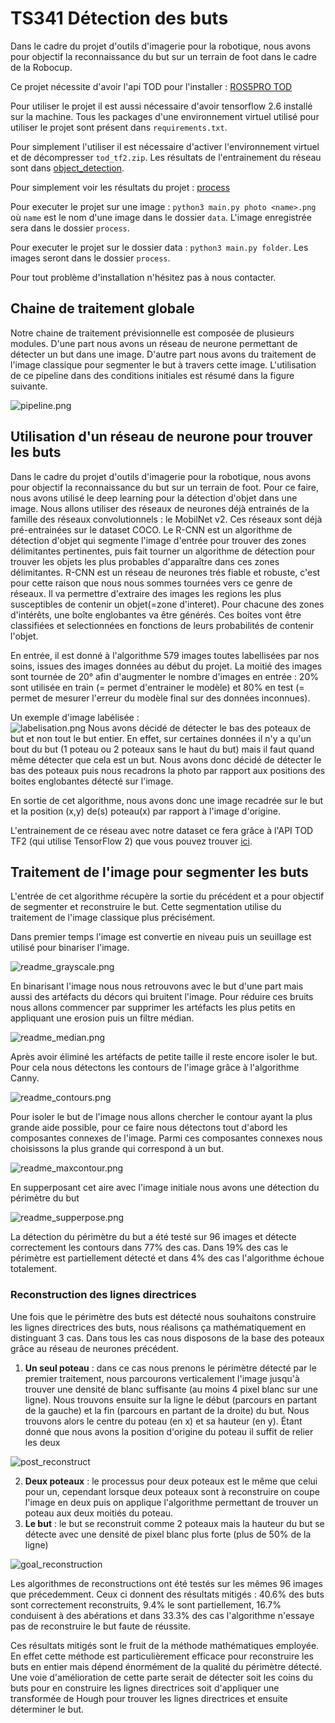 # TS341 Détection des buts

Dans le cadre du projet d'outils d'imagerie pour la robotique, nous avons pour objectif la reconnaissance du but sur un terrain de foot dans le cadre de la Robocup.

Ce projet nécessite d'avoir l'api TOD pour l'installer : [ROS5PRO TOD](https://learn.e.ros4.pro/fr/vision/object_detection_tf2/tod_install/)

Pour utiliser le projet il est aussi nécessaire d'avoir tensorflow 2.6 installé sur la machine. Tous les packages d'une environnement virtuel utilisé pour utiliser le projet sont présent dans `requirements.txt`.

Pour simplement l'utiliser il est nécessaire d'activer l'environnement virtuel et de décompresser `tod_tf2.zip`. Les résultats de l'entrainement du réseau sont dans [object_detection](tod_tf2/object_detection/training/ssd_mobilnet/saved_model3).

Pour simplement voir les résultats du projet : [process](process1)

Pour executer le projet sur une image : `python3 main.py photo <name>.png` où `name` est le nom d'une image dans le dossier `data`. L'image enregistrée sera dans le dossier `process`.

Pour executer le projet sur le dossier data : `python3 main.py folder`. Les images seront dans le dossier `process`.

Pour tout problème d'installation n'hésitez pas à nous contacter.

## Chaine de traitement globale

Notre chaine de traitement prévisionnelle est composée de plusieurs modules. D'une part nous avons un réseau de neurone permettant de détecter un but dans une image. D'autre part nous avons du traitement de l'image classique pour segmenter le but à travers cette image. L'utilisation de ce pipeline dans des conditions initiales est résumé dans la figure suivante.

![pipeline.png](readme_images/pipeline.png)

## Utilisation d'un réseau de neurone pour trouver les buts

Dans le cadre du projet d'outils d'imagerie pour la robotique, nous avons pour objectif la reconnaissance du but sur un terrain de foot. Pour ce faire, nous avons utilisé le deep learning pour la détection d'objet dans une image. Nous allons utiliser des réseaux de neurones déjà entrainés de la famille des réseaux convolutionnels : le MobilNet v2. Ces réseaux sont déjà pré-entrainées sur le dataset COCO. Le R-CNN est un algorithme de détection d'objet qui segmente l'image d'entrée pour trouver des zones délimitantes pertinentes, puis fait tourner un algorithme de détection pour trouver les objets les plus probables d'apparaître dans ces zones délimitantes. R-CNN est un réseau de neurones trés fiable et robuste, c'est pour cette raison que nous nous sommes tournées vers ce genre de réseaux. Il va permettre d'extraire des images les regions les plus susceptibles de contenir un objet(=zone d'interet). Pour chacune des zones d'intérêts, une boîte englobantes va être générés. Ces boites vont être classifiées et selectionnées en fonctions de leurs probabilités de contenir l'objet.   

En entrée, il est donné à l'algorithme 579 images toutes labellisées par nos soins, issues des images données au début du projet. La moitié des images sont tournée de 20° afin d'augmenter le nombre d'images en entrée : 20% sont utilisée en train (= permet d'entrainer le modèle) et 80% en test (= permet de mesurer l'erreur du modèle final sur des données inconnues). 

Un exemple d'image labélisée :  
![labelisation.png](readme_images/labelisation.png)
Nous avons décidé de détecter le bas des poteaux de but et non tout le but entier. En effet, sur certaines données il n'y a qu'un bout du but (1 poteau ou 2 poteaux sans le haut du but) mais il faut quand même détecter que cela est un but. Nous avons donc décidé de détecter le bas des poteaux puis nous recadrons la photo par rapport aux positions des boites englobantes détecté sur l'image. 

En sortie de cet algorithme, nous avons donc une image recadrée sur le but et la position (x,y) de(s) poteau(x) par rapport à l'image d'origine.  

L'entrainement de ce réseau avec notre dataset ce fera grâce à l'API TOD TF2 (qui utilise TensorFlow 2) que vous pouvez trouver [ici](https://github.com/cjlux/tod_tf2_tools).

## Traitement de l'image pour segmenter les buts

L'entrée de cet algorithme récupère la sortie du précédent et a pour objectif de segmenter et reconstruire le but. Cette segmentation utilise du traitement de l'image classique plus précisément. 

Dans premier temps l'image est convertie en niveau puis un seuillage est utilisé pour binariser l'image. 

![readme_grayscale.png](readme_images/readme_grayscale.png)

En binarisant l'image nous nous retrouvons avec le but d'une part mais aussi des artéfacts du décors qui bruitent l'image. Pour réduire ces bruits nous allons commencer par supprimer les artéfacts les plus petits en appliquant une erosion puis un filtre médian. 

![readme_median.png](readme_images/readme_median.png)

Après avoir éliminé les artéfacts de petite taille il reste encore isoler le but. Pour cela nous détectons les contours de l'image grâce à l'algorithme Canny. 

![readme_contours.png](readme_images/readme_contours.png)

Pour isoler le but de l'image nous allons chercher le contour ayant la plus grande aide possible, pour ce faire nous détectons tout d'abord les composantes connexes de l'image. Parmi ces composantes connexes nous choisissons la plus grande qui correspond à un but. 

![readme_maxcontour.png](readme_images/readme_maxcontour.png)

En supperposant cet aire avec l'image initiale nous avons une détection du périmètre du but

![readme_supperpose.png](readme_images/readme_supperpose.png)

La détection du périmètre du but a été testé sur 96 images et détecte correctement les contours dans 77% des cas. Dans 19% des cas le périmètre est partiellement détecté et dans 4% des cas l'algorithme échoue totalement.

### Reconstruction des lignes directrices

Une fois que le périmètre des buts est détecté nous souhaitons construire les lignes directrices des buts, nous réalisons ça mathématiquement en distinguant 3 cas. Dans tous les cas nous disposons de la base des poteaux grâce au réseau de neurones précédent.
1. **Un seul poteau** : dans ce cas nous prenons le périmètre détecté par le premier traitement, nous parcourons verticalement l'image jusqu'à trouver une densité de blanc suffisante (au moins 4 pixel blanc sur une ligne). Nous trouvons ensuite sur la ligne le début (parcours en partant de la gauche) et la fin (parcours en partant de la droite) du but. Nous trouvons alors le centre du poteau (en x) et sa hauteur (en y). Étant donné que nous avons la position d'origine du poteau il suffit de relier les deux

![post_reconstruct](readme_images/post_reconstruct.png)

2. **Deux poteaux** : le processus pour deux poteaux est le même que celui pour un, cependant lorsque deux poteaux sont à reconstruire on coupe l'image en deux puis on applique l'algorithme permettant de trouver un poteau aux deux moitiés du poteau. 
3. **Le but** : le but se reconstruit comme 2 poteaux mais la hauteur du but se détecte avec une densité de pixel blanc plus forte (plus de 50% de la ligne)

![goal_reconstruction](readme_images/5006.png)

Les algorithmes de reconstructions ont été testés sur les mêmes 96 images que précedemment. Ceux ci donnent des résultats mitigés : 40.6% des buts sont correctement reconstruits, 9.4% le sont partiellement, 16.7% conduisent à des abérations et dans 33.3% des cas l'algorithme n'essaye pas de reconstruire le but faute de réussite. 

Ces résultats mitigés sont le fruit de la méthode mathématiques employée. En effet cette méthode est particulièrement efficace pour reconstruire les buts en entier mais dépend énormément de la qualité du périmètre détecté. Une voie d'amélioration de cette parte serait de détecter soit les coins du buts pour en construire les lignes directrices soit d'appliquer une transformée de Hough pour trouver les lignes directrices et ensuite déterminer le but.